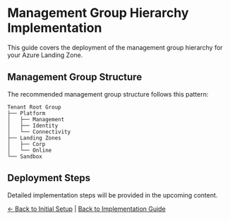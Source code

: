 # Management Group Hierarchy Implementation

This guide covers the deployment of the management group hierarchy for your Azure Landing Zone.

## Management Group Structure

The recommended management group structure follows this pattern:

```
Tenant Root Group
├── Platform
│   ├── Management
│   ├── Identity
│   └── Connectivity
├── Landing Zones
│   ├── Corp
│   └── Online
└── Sandbox
```

## Deployment Steps

Detailed implementation steps will be provided in the upcoming content.

[← Back to Initial Setup](./01-initial-setup.md) | [Back to Implementation Guide](./index.md) 